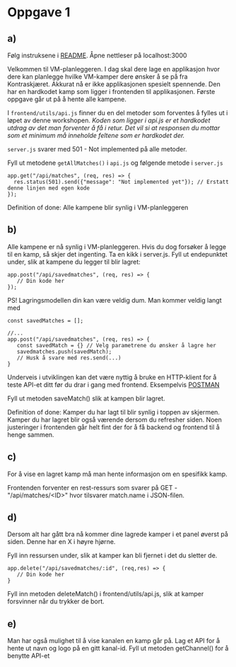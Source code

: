 # Oppgave 1 

## a)

Følg instruksene i [README](https://github.com/bekk/rest101-workshop). 
Åpne nettleser på localhost:3000

Velkommen til VM-planleggeren. I dag skal dere lage en applikasjon hvor dere kan planlegge hvilke VM-kamper dere ønsker å se på fra Kontraskjæret.
Akkurat nå er ikke applikasjonen spesielt spennende. Den har en hardkodet kamp som ligger i frontenden til applikasjonen. 
Første oppgave går ut på å hente alle kampene. 

I `frontend/utils/api.js` finner du en del metoder som forventes å fylles ut i løpet av denne workshopen. *Koden som ligger i api.js er et hardkodet utdrag av det man forventer å få i retur. Det vil si at responsen du mottar som et minimum må inneholde feltene som er hardkodet der.* 

`server.js` svarer med 501 - Not implemented på alle metoder.
 


Fyll ut metodene `getAllMatches()` i `api.js` og følgende metode i `server.js`

```
app.get("/api/matches", (req, res) => {
  res.status(501).send({"message": "Not implemented yet"}); // Erstatt denne linjen med egen kode
});
``` 

Definition of done: Alle kampene blir synlig i VM-planleggeren

## b)

Alle kampene er nå synlig i VM-planleggeren. Hvis du dog forsøker å legge til en kamp, så skjer det ingenting. 
Ta en kikk i server.js. Fyll ut endepunktet under, slik at kampene du legger til blir lagret: 
```
app.post("/api/savedmatches", (req, res) => {
   // Din kode her
});
```

PS! Lagringsmodellen din kan være veldig dum. Man kommer veldig langt med 
```
const savedMatches = [];

//...
app.post("/api/savedmatches", (req, res) => {
   const savedMatch = {} // Velg parametrene du ønsker å lagre her
   savedmatches.push(savedMatch);
   // Husk å svare med res.send(...)
}
```


Underveis i utviklingen kan det være nyttig å bruke en HTTP-klient for å teste API-et ditt før du drar i gang med frontend. Eksempelvis [POSTMAN](https://www.getpostman.com/apps)


Fyll ut metoden saveMatch() slik at kampen blir lagret. 

Definition of done: Kamper du har lagt til blir synlig i toppen av skjermen. Kamper du har lagret blir også værende dersom du refresher siden. Noen justeringer i frontenden går helt fint der for å få backend og frontend til å henge sammen. 

## c)
For å vise en lagret kamp må man hente informasjon om en spesifikk kamp. 

Frontenden forventer en rest-ressurs som svarer på GET - "/api/matches/\<ID\>" hvor <ID> tilsvarer match.name i JSON-filen. 


## d)
Dersom alt har gått bra nå kommer dine lagrede kamper i et panel øverst på siden. 
Denne har en X i høyre hjørne. 

Fyll inn ressursen under, slik at kamper kan bli fjernet i det du sletter de. 

```
app.delete("/api/savedmatches/:id", (req,res) => {
   // Din kode her
}
```

Fyll inn metoden deleteMatch() i frontend/utils/api.js, slik at kamper forsvinner når du trykker de bort. 

## e)
Man har også mulighet til å vise kanalen en kamp går på. 
Lag et API for å hente ut navn og logo på en gitt kanal-id. 
Fyll ut metoden getChannel() for å benytte API-et 
